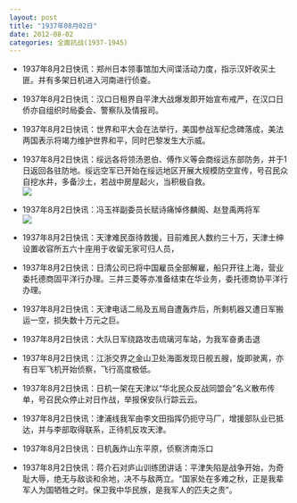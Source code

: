 ```yaml
---
layout: post
title: "1937年08月02日"
date: 2012-08-02
categories: 全面抗战(1937-1945)
---
```


<meta name="referrer" content="no-referrer" />

- 1937年8月2日快讯：郑州日本领事馆加大间谍活动力度，指示汉奸收买土匪。并有多架日机进入河南进行侦查。 

- 1937年8月2日快讯：汉口日租界自平津大战爆发即开始宣布戒严，在汉口日侨亦自组织时局委会、警察队及情报司。 

- 1937年8月2日快讯：世界和平大会在法举行，美国参战军纪念碑落成，美法两国表示将竭力维护世界和平，同时巴黎发生大示威。 

- 1937年8月2日快讯：绥远各将领汤恩伯、傅作义等会商绥远东部防务，并于1日返回各驻防地。绥远空军已开始在绥远地区开展大规模防空宣传，号召民众自挖水井，多备沙土，若战中房屋起火，当积极自救。 <br/><img src="https://ww3.sinaimg.cn/large/aca367d8jw1dvikbvs5urj.jpg" />

- 1937年8月2日快讯：冯玉祥副委员长赋诗痛悼佟麟阁、赵登禹两将军 <br/><img src="https://ww1.sinaimg.cn/large/aca367d8jw1dviil7dqa0j.jpg" />

- 1937年8月2日快讯：天津难民亟待救援，目前难民人数约三十万，天津士绅设置收容所五六十座用于收留无家可归人员， 

- 1937年8月2日快讯：日清公司已将中国雇员全部解雇，船只开往上海，营业委托德商固平洋行办理。三井三菱等亦准备结束在华业务，委托德商协平洋行办理。 

- 1937年8月2日快讯：天津电话二局及五局自遭轰炸后，所剩机器又遭日军搬运一空，损失数十万元之巨。 

- 1937年8月2日快讯：大队日军绕路攻击琉璃河车站，为我军奋勇击退 

- 1937年8月2日快讯：江浙交界之金山卫处海面发现日舰五艘，旋即驶离，亦有日军飞机开始侦察，飞行高度极低。 

- 1937年8月2日快讯：日机一架在天津以“华北民众反战同盟会”名义散布传单，号召民众停止对日作战，举报保安队行踪云云。 

- 1937年8月2日快讯：津浦线我军由李文田指挥仍扼守马厂，增援部队业已抵达，并与李部取得联系，正待机反攻天津。 

- 1937年8月2日快讯：日机轰炸山东平原，侦察济南泺口 

- 1937年8月2日快讯：蒋介石对庐山训练团讲话：平津失陷是战争开始，为奇耻大辱，绝无与敌谈和余地，决不与敌两立。“国家处在多难之秋，正是我辈军人为国牺牲之时。保卫我中华民族，是我军人的匹夫之责”。 

